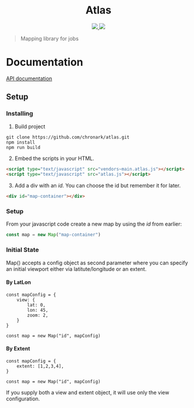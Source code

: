 <div align="center">
<h1>Atlas</h1>
 <a 
        href="https://github.com/chronark/atlas/blob/master/LICENSE">
        <img 
            src="https://img.shields.io/badge/license-MIT-blue.svg?style=flat-square">
        </img>
    </a>
    <a 
        href="https://github.com/chronark/atlas/actions">
        <img 
            src="https://github.com/chronark/atlas/workflows/CI/badge.svg?branch=master">
        </img>
    </a>

</div>

> Mapping library for jobs

# Documentation

[API documentation](docs/api/globals.mdd)

## Setup

### Installing

1. Build project

```shell
git clone https://github.com/chronark/atlas.git
npm install
npm run build
```

2. Embed the scripts in your HTML.

```html
<script type="text/javascript" src="vendors~main.atlas.js"></script>
<script type="text/javascript" src="atlas.js"></script>
```

3. Add a div with an _id_. You can choose the id but remember it for later.

```html
<div id="map-container"></div>
```

### Setup

From your javascript code create a new map by using the _id_ from earlier:

```javascript
const map = new Map("map-container")
```

### Initial State

Map() accepts a config object as second parameter where you can specify an initial viewport either via latitute/longitude or an extent.

#### By LatLon

    const mapConfig = {
        view: {
            lat: 0,
            lon: 45,
            zoom: 2,
        }
    }

    const map = new Map("id", mapConfig)

#### By Extent

    const mapConfig = {
        extent: [1,2,3,4],
    }

    const map = new Map("id", mapConfig)

If you supply both a view and extent object, it will use only the view configuration.
